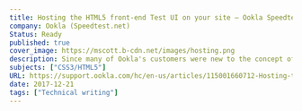 ```yaml
---
title: Hosting the HTML5 front-end Test UI on your site – Ookla Speedtest Custom
company: Ookla (Speedtest.net)
Status: Ready
published: true
cover_image: https://mscott.b-cdn.net/images/hosting.png
description: Since many of Ookla's customers were new to the concept of using a iframe hosted from another web server, we needed to build a template to assist users with building their company web pages that displayed the test content in an HTML5 friendly manner.
subjects: ["CSS3/HTML5"]
URL: https://support.ookla.com/hc/en-us/articles/115001660712-Hosting-the-HTML5-front-end-Test-UI-on-your-site
date: 2017-12-21
tags: ["Technical writing"]
---
```

